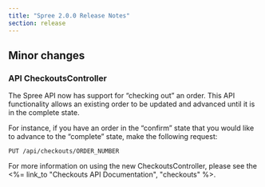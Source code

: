 ```yaml
---
title: "Spree 2.0.0 Release Notes"
section: release
---
```


## Minor changes

### API CheckoutsController

The Spree API now has support for “checking out” an order. This API
functionality allows an existing order to be updated and advanced until
it is in the complete state.

For instance, if you have an order in the “confirm” state that you would
like to advance to the “complete” state, make the following request:

```shell
PUT /api/checkouts/ORDER_NUMBER
```

For more information on using the new CheckoutsController, please see
the <%= link_to "Checkouts API Documentation", "checkouts" %>.
